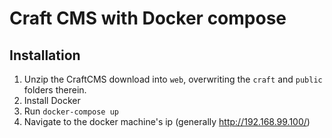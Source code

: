 # Craft CMS with Docker compose

## Installation

1. Unzip the CraftCMS download into `web`, overwriting the `craft` and `public` folders therein.
1. Install Docker
1. Run `docker-compose up`
1. Navigate to the docker machine's ip (generally http://192.168.99.100/)
